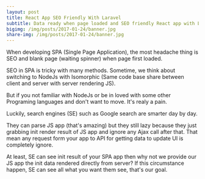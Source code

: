 ```yaml
---
layout: post
title: React App SEO Friendly With Laravel
subtitle: Data ready when page loaded and SEO friendly React app with Laravel
bigimg: /img/posts/2017-01-24/banner.jpg
share-img: /img/posts/2017-01-24/banner.jpg
---
```


When developing SPA (Single Page Application), the most headache thing is SEO and blank page (waiting spinner) when page first loaded.

SEO in SPA is tricky with many methods. Sometime, we think about switching to NodeJs with Isomorphic (Same code base share between client and server with server rendering JS).

But if you not familiar with NodeJs or be in loved with some other Programing languages and don't want to move. It's realy a pain.

Luckily, search engines (SE) such as Google search are smarter day by day.

They can parse JS app (that's amazing) but they still lazy because they just grabbing init render result of JS app and ignore any Ajax call after that. That mean any request form your app to API for getting data to update UI is completely ignore.

At least, SE can see init result of your SPA app then why not we provide our JS app the init data rendered directly from server? If this circumstance happen, SE can see all what you want them see, that's our goal.
